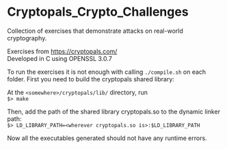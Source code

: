 # Cryptopals_Crypto_Challenges
Collection of exercises that demonstrate attacks on real-world cryptography.

Exercises from https://cryptopals.com/ \
Developed in C using OPENSSL 3.0.7

To run the exercises it is not enough with calling `./compile.sh` on
each folder. First you need to build the cryptopals shared library:

At the `<somewhere>/cryptopals/lib/` directory, run \
`$> make`

Then, add the path of the shared library cryptopals.so to the dynamic linker path: \
`$> LD_LIBRARY_PATH=<wherever cryptopals.so is>:$LD_LIBRARY_PATH`

Now all the executables generated should not have any runtime errors.
